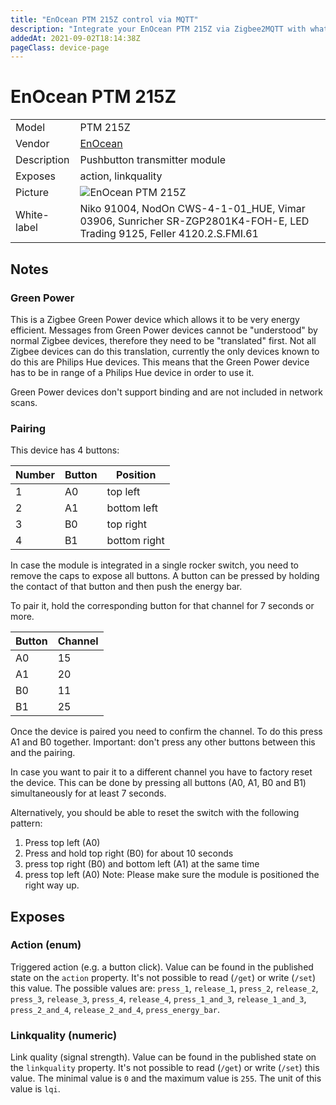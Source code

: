 ```yaml
---
title: "EnOcean PTM 215Z control via MQTT"
description: "Integrate your EnOcean PTM 215Z via Zigbee2MQTT with whatever smart home infrastructure you are using without the vendor's bridge or gateway."
addedAt: 2021-09-02T18:14:38Z
pageClass: device-page
---
```


<!-- !!!! -->
<!-- ATTENTION: This file is auto-generated through docgen! -->
<!-- You can only edit the "Notes"-Section between the two comment lines "Notes BEGIN" and "Notes END". -->
<!-- Do not use h1 or h2 heading within "## Notes"-Section. -->
<!-- !!!! -->

# EnOcean PTM 215Z

|     |     |
|-----|-----|
| Model | PTM 215Z  |
| Vendor  | [EnOcean](/supported-devices/#v=EnOcean)  |
| Description | Pushbutton transmitter module |
| Exposes | action, linkquality |
| Picture | ![EnOcean PTM 215Z](https://www.zigbee2mqtt.io/images/devices/PTM-215Z.jpg) |
| White-label | Niko 91004, NodOn CWS-4-1-01_HUE, Vimar 03906, Sunricher SR-ZGP2801K4-FOH-E, LED Trading 9125, Feller 4120.2.S.FMI.61 |


<!-- Notes BEGIN: You can edit here. Add "## Notes" headline if not already present. -->
## Notes


### Green Power
This is a Zigbee Green Power device which allows it to be very energy efficient.
Messages from Green Power devices cannot be "understood" by normal Zigbee devices, therefore they need to be "translated" first.
Not all Zigbee devices can do this translation, currently the only devices known to do this are Philips Hue devices. This means that the Green Power device has to be in range of a Philips Hue device in order to use it.

Green Power devices don't support binding and are not included in network scans.

### Pairing
This device has 4 buttons:

| Number | Button | Position |
|-|-|-|
| 1 | A0 | top left |
| 2 | A1 | bottom left |
| 3 | B0 | top right |
| 4 | B1 | bottom right |

In case the module is integrated in a single rocker switch, you need to remove the caps to expose all buttons. A button can be pressed by holding the contact of that button and then push the energy bar.

To pair it, hold the corresponding button for that channel for 7 seconds or more.

| Button | Channel |
|-|-|
| A0 | 15 |
| A1 | 20 |
| B0 | 11 |
| B1 | 25 |

Once the device is paired you need to confirm the channel. To do this press A1 and B0 together. Important: don't press any other buttons between this and the pairing.

In case you want to pair it to a different channel you have to factory reset the device. This can be done by pressing all buttons (A0, A1, B0 and B1) simultaneously for at least 7 seconds.

Alternatively, you should be able to reset the switch with the following pattern:
1. Press top left (A0)
2. Press and hold top right (B0) for about 10 seconds 
3. press top right (B0) and bottom left (A1) at the same time 
4. press top left (A0)
Note: Please make sure the module is positioned the right way up.
<!-- Notes END: Do not edit below this line -->



## Exposes

### Action (enum)
Triggered action (e.g. a button click).
Value can be found in the published state on the `action` property.
It's not possible to read (`/get`) or write (`/set`) this value.
The possible values are: `press_1`, `release_1`, `press_2`, `release_2`, `press_3`, `release_3`, `press_4`, `release_4`, `press_1_and_3`, `release_1_and_3`, `press_2_and_4`, `release_2_and_4`, `press_energy_bar`.

### Linkquality (numeric)
Link quality (signal strength).
Value can be found in the published state on the `linkquality` property.
It's not possible to read (`/get`) or write (`/set`) this value.
The minimal value is `0` and the maximum value is `255`.
The unit of this value is `lqi`.

